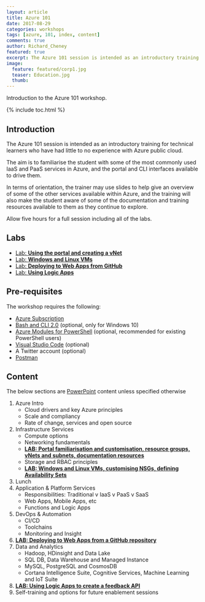 ```yaml
---
layout: article
title: Azure 101
date: 2017-08-29
categories: workshops
tags: [azure, 101, index, content]
comments: true
author: Richard_Cheney
featured: true
excerpt: The Azure 101 session is intended as an introductory training for technical learners who have had little to no experience with Azure public cloud.
image:
  feature: featured/corp1.jpg
  teaser: Education.jpg
  thumb: 
---
```

Introduction to the Azure 101 workshop.

{% include toc.html %}

## Introduction
The Azure 101 session is intended as an introductory training for technical learners who have had little to no experience with Azure public cloud.

The aim is to familiarise the student with some of the most commonly used IaaS and PaaS services in Azure, and the portal and CLI interfaces available to drive them.

In terms of orientation, the trainer may use slides to help give an overview of some of the other services available within Azure, and the training will also make the student aware of some of the documentation and training resources available to them as they continue to explore.

Allow five hours for a full session including all of the labs.  

## Labs
* [Lab: **Using the portal and creating a vNet**](./PortalLab/#introduction)
* [Lab: **Windows and Linux VMs**](./VMLab/#introduction)
* [Lab: **Deploying to Web Apps from GitHub**](./WebAppLab/#introduction)
* [Lab: **Using Logic Apps**](./LogicAppLab/#introduction)

## Pre-requisites
The workshop requires the following:
* [Azure Subscription](/guides/prereqs/subscription)
* [Bash and CLI 2.0](/guides/prereqs/lxss) (optional, only for Windows 10)
* [Azure Modules for PowerShell](/guides/prereqs/powershell) (optional, recommended for existing PowerShell users)
* [Visual Studio Code](/guides/prereqs/vscode) (optional)
* A Twitter account (optional)
* [Postman](https://www.getpostman.com/)

## Content
The below sections are [PowerPoint](./PresenterDeck.pptx) content unless specified otherwise
1. Azure Intro
    * Cloud drivers and key Azure principles
    * Scale and compliancy
    * Rate of change, services and open source
2. Infrastructure Services
    * Compute options
    * Networking fundamentals
    * [**LAB: Portal familiarisation and customisation, resource groups, vNets and subnets, documentation resources**](./PortalLab/#introduction)
    * Storage and RBAC principles
    * [**LAB: Windows and Linux VMs, customising NSGs, defining Availability Sets**](./VMLab/#introduction)
3. Lunch
4. Application & Platform Services
    * Responsibilities: Traditional v IaaS v PaaS v SaaS
    * Web Apps, Mobile Apps, etc
    * Functions and Logic Apps
5. DevOps & Automation
    * CI/CD
    * Toolchains
    * Monitoring and Insight
6. [**LAB: Deploying to Web Apps from a GitHub repository**](./WebAppLab/#introduction)
7. Data and Analytics
    * Hadoop, HDinsight and Data Lake
    * SQL DB, Data Warehouse and Managed Instance
    * MySQL, PostgreSQL and CosmosDB
    * Cortana Intelligence Suite, Cognitive Services, Machine Learning and IoT Suite
8. [**LAB: Using Logic Apps to create a feedback API**](./LogicAppLab/#introduction)
9. Self-training and options for future enablement sessions